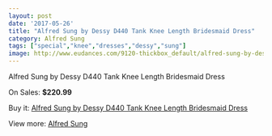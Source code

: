```yaml
---
layout: post
date: '2017-05-26'
title: "Alfred Sung by Dessy D440 Tank Knee Length Bridesmaid Dress"
category: Alfred Sung
tags: ["special","knee","dresses","dessy","sung"]
image: http://www.eudances.com/9120-thickbox_default/alfred-sung-by-dessy-d440-tank-knee-length-bridesmaid-dress.jpg
---
```

Alfred Sung by Dessy D440 Tank Knee Length Bridesmaid Dress

On Sales: **$220.99**
<a href="https://www.eudances.com/en/alfred-sung/3066-alfred-sung-by-dessy-d440-tank-knee-length-bridesmaid-dress.html"><amp-img layout="responsive" width="600" height="600" src="//www.eudances.com/9120-thickbox_default/alfred-sung-by-dessy-d440-tank-knee-length-bridesmaid-dress.jpg" alt="Alfred Sung by Dessy D440 Tank Knee Length Bridesmaid Dress 0" /></a>
<a href="https://www.eudances.com/en/alfred-sung/3066-alfred-sung-by-dessy-d440-tank-knee-length-bridesmaid-dress.html"><amp-img layout="responsive" width="600" height="600" src="//www.eudances.com/9123-thickbox_default/alfred-sung-by-dessy-d440-tank-knee-length-bridesmaid-dress.jpg" alt="Alfred Sung by Dessy D440 Tank Knee Length Bridesmaid Dress 1" /></a>
<a href="https://www.eudances.com/en/alfred-sung/3066-alfred-sung-by-dessy-d440-tank-knee-length-bridesmaid-dress.html"><amp-img layout="responsive" width="600" height="600" src="//www.eudances.com/9122-thickbox_default/alfred-sung-by-dessy-d440-tank-knee-length-bridesmaid-dress.jpg" alt="Alfred Sung by Dessy D440 Tank Knee Length Bridesmaid Dress 2" /></a>
<a href="https://www.eudances.com/en/alfred-sung/3066-alfred-sung-by-dessy-d440-tank-knee-length-bridesmaid-dress.html"><amp-img layout="responsive" width="600" height="600" src="//www.eudances.com/9121-thickbox_default/alfred-sung-by-dessy-d440-tank-knee-length-bridesmaid-dress.jpg" alt="Alfred Sung by Dessy D440 Tank Knee Length Bridesmaid Dress 3" /></a>

Buy it: [Alfred Sung by Dessy D440 Tank Knee Length Bridesmaid Dress](https://www.eudances.com/en/alfred-sung/3066-alfred-sung-by-dessy-d440-tank-knee-length-bridesmaid-dress.html "Alfred Sung by Dessy D440 Tank Knee Length Bridesmaid Dress")

View more: [Alfred Sung](https://www.eudances.com/en/52-alfred-sung "Alfred Sung")